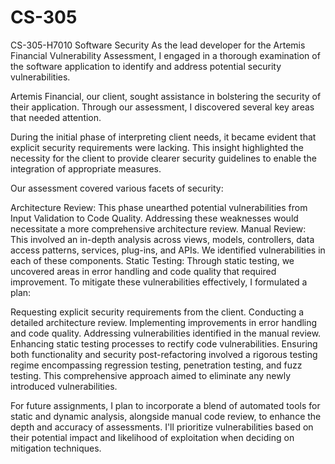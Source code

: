 # CS-305
CS-305-H7010 Software Security
As the lead developer for the Artemis Financial Vulnerability Assessment, I engaged in a thorough examination of the software application to identify and address potential security vulnerabilities.

Artemis Financial, our client, sought assistance in bolstering the security of their application. Through our assessment, I discovered several key areas that needed attention.

During the initial phase of interpreting client needs, it became evident that explicit security requirements were lacking. This insight highlighted the necessity for the client to provide clearer security guidelines to enable the integration of appropriate measures.

Our assessment covered various facets of security:

Architecture Review: This phase unearthed potential vulnerabilities from Input Validation to Code Quality. Addressing these weaknesses would necessitate a more comprehensive architecture review.
Manual Review: This involved an in-depth analysis across views, models, controllers, data access patterns, services, plug-ins, and APIs. We identified vulnerabilities in each of these components.
Static Testing: Through static testing, we uncovered areas in error handling and code quality that required improvement.
To mitigate these vulnerabilities effectively, I formulated a plan:

Requesting explicit security requirements from the client.
Conducting a detailed architecture review.
Implementing improvements in error handling and code quality.
Addressing vulnerabilities identified in the manual review.
Enhancing static testing processes to rectify code vulnerabilities.
Ensuring both functionality and security post-refactoring involved a rigorous testing regime encompassing regression testing, penetration testing, and fuzz testing. This comprehensive approach aimed to eliminate any newly introduced vulnerabilities.

For future assignments, I plan to incorporate a blend of automated tools for static and dynamic analysis, alongside manual code review, to enhance the depth and accuracy of assessments. I'll prioritize vulnerabilities based on their potential impact and likelihood of exploitation when deciding on mitigation techniques.

